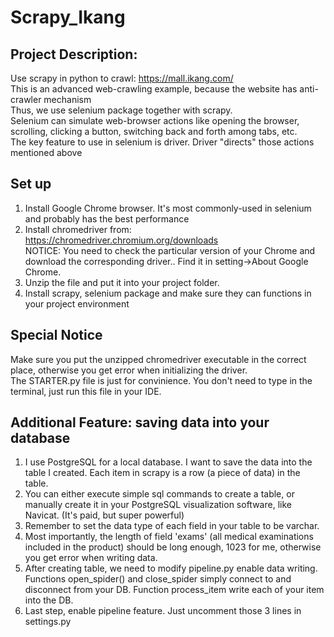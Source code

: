 # Scrapy_Ikang
## Project Description:
Use scrapy in python to crawl: https://mall.ikang.com/ <br />
This is an advanced web-crawling example, because the website has anti-crawler mechanism <br />
Thus, we use selenium package together with scrapy. <br />
Selenium can simulate web-browser actions like opening the browser, scrolling, clicking a button, switching back and forth among tabs, etc. <br />
The key feature to use in selenium is driver. Driver "directs" those actions mentioned above <br />

## Set up
1) Install Google Chrome browser. It's most commonly-used in selenium and probably has the best performance <br />
2) Install chromedriver from: https://chromedriver.chromium.org/downloads <br />
NOTICE: You need to check the particular version of your Chrome and download the corresponding driver.. Find it in setting->About Google Chrome. <br />
3) Unzip the file and put it into your project folder. <br />
4) Install scrapy, selenium package and make sure they can functions in your project environment <br />

## Special Notice
Make sure you put the unzipped chromedriver executable in the correct place, otherwise you get error when initializing the driver. <br />
The STARTER.py file is just for convinience. You don't need to type in the terminal, just run this file in your IDE. <br />

## Additional Feature: saving data into your database
1) I use PostgreSQL for a local database. I want to save the data into the table I created. Each item in scrapy is a row (a piece of data) in the table.
2) You can either execute simple sql commands to create a table, or manually create it in your PostgreSQL visualization software, like Navicat. (It's paid, but super powerful)
3) Remember to set the data type of each field in your table to be varchar. 
4) Most importantly, the length of field 'exams' (all medical examinations included in the product) should be long enough, 1023 for me, otherwise you get error when writing data.
5) After creating table, we need to modify pipeline.py enable data writing. Functions open_spider() and close_spider simply connect to and disconnect from your DB. Function process_item write each of your item into the DB.
6) Last step, enable pipeline feature. Just uncomment those 3 lines in settings.py
